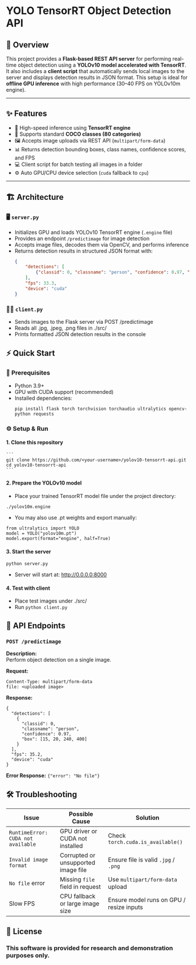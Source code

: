 # YOLO TensorRT Object Detection API

## 🧭 Overview
This project provides a **Flask-based REST API server** for performing real-time object detection using a **YOLOv10 model accelerated with TensorRT**. It also includes a **client script** that automatically sends local images to the server and displays detection results in JSON format. This setup is ideal for **offline GPU inference** with high performance (30–40 FPS on YOLOv10m engine).

---

## ✨ Features
- 🚀 High-speed inference using **TensorRT engine**
- 🎯 Supports standard **COCO classes (80 categories)**
- 🖼️ Accepts image uploads via REST API (`multipart/form-data`)
- 📊 Returns detection bounding boxes, class names, confidence scores, and FPS
- 💻 Client script for batch testing all images in a folder
- ⚙️ Auto GPU/CPU device selection (`cuda` fallback to `cpu`)

---

## 🏗️ Architecture

### 🖥️ `server.py`
- Initializes GPU and loads YOLOv10 TensorRT engine (`.engine` file)
- Provides an endpoint `/predictimage` for image detection
- Accepts image files, decodes them via OpenCV, and performs inference
- Returns detection results in structured JSON format with:
  ```json
  {
      "detections": [
          {"classid": 0, "classname": "person", "confidence": 0.97, "box": [x1, y1, x2, y2]}
      ],
      "fps": 33.3,
      "device": "cuda"
  }
  ```

### 🧑‍💻 `client.py`
- Sends images to the Flask server via POST /predictimage
- Reads all .jpg, .jpeg, .png files in ./src/
- Prints formatted JSON detection results in the console

## ⚡ Quick Start
### 🧩 Prerequisites
- Python 3.9+
- GPU with CUDA support (recommended)
- Installed dependencies:
  ```
  pip install flask torch torchvision torchaudio ultralytics opencv-python requests
  ```

### ⚙️ Setup & Run
#### 1. Clone this repository
    ```
    git clone https://github.com/<your-username>/yolov10-tensorrt-api.git
    cd yolov10-tensorrt-api
    ```
#### 2. Prepare the YOLOv10 model
  - Place your trained TensorRT model file under the project directory:
```
./yolov10m.engine
```
 - You may also use .pt weights and export manually:
```
from ultralytics import YOLO
model = YOLO("yolov10m.pt")
model.export(format="engine", half=True)
```
#### 3. Start the server
  ```
  python server.py
  ```
  - Server will start at: http://0.0.0.0:8000
#### 4. Test with client
  - Place test images under ./src/
  - Run ```python client.py```
    
## 🧩 API Endpoints
### `POST /predictimage`
**Description:**  
Perform object detection on a single image.

**Request:**
```
Content-Type: multipart/form-data
file: <uploaded image>
```

**Response:**
```
{
  "detections": [
    {
      "classid": 0,
      "classname": "person",
      "confidence": 0.97,
      "box": [15, 20, 240, 400]
    }
  ],
  "fps": 35.2,
  "device": "cuda"
}
```

**Error Response:**
```{"error": "No file"}```

## 🛠️ Troubleshooting

| Issue | Possible Cause | Solution |
|-------|----------------|-----------|
| `RuntimeError: CUDA not available` | GPU driver or CUDA not installed | Check `torch.cuda.is_available()` |
| `Invalid image format` | Corrupted or unsupported image file | Ensure file is valid `.jpg` / `.png` |
| `No file` error | Missing `file` field in request | Use `multipart/form-data` upload |
| Slow FPS | CPU fallback or large image size | Ensure model runs on GPU / resize inputs |

## 📄 License
### This software is provided for research and demonstration purposes only.
